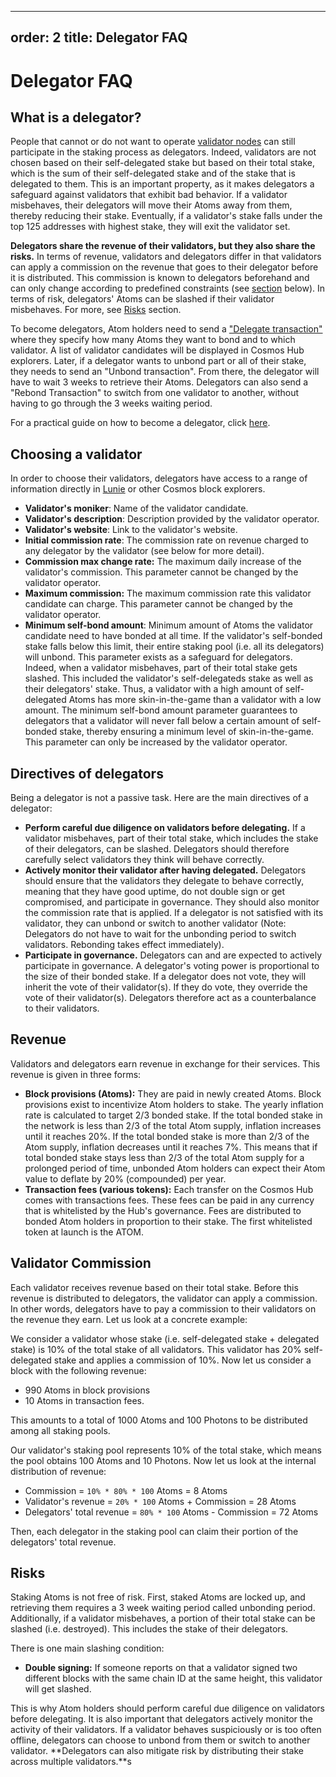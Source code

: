 ***

## order: 2&#xA;title: Delegator FAQ

# Delegator FAQ

## What is a delegator?

People that cannot or do not want to operate
[validator nodes](../validators/overview.md) can still participate in the
staking process as delegators. Indeed, validators are not chosen based on their
self-delegated stake but based on their total stake, which is the sum of their
self-delegated stake and of the stake that is delegated to them. This is an
important property, as it makes delegators a safeguard against validators that
exhibit bad behavior. If a validator misbehaves, their delegators will move
their Atoms away from them, thereby reducing their stake. Eventually, if a
validator's stake falls under the top 125 addresses with highest stake, they
will exit the validator set.

**Delegators share the revenue of their validators, but they also share the
risks.** In terms of revenue, validators and delegators differ in that
validators can apply a commission on the revenue that goes to their delegator
before it is distributed. This commission is known to delegators beforehand and
can only change according to predefined constraints (see
[section](#choosing-a-validator) below). In terms of risk, delegators' Atoms can
be slashed if their validator misbehaves. For more, see [Risks](#risks) section.

To become delegators, Atom holders need to send a
["Delegate transaction"](./delegator-guide-cli.md#sending-transactions) where
they specify how many Atoms they want to bond and to which validator. A list of
validator candidates will be displayed in Cosmos Hub explorers. Later, if a
delegator wants to unbond part or all of their stake, they needs to send an
"Unbond transaction". From there, the delegator will have to wait 3 weeks to
retrieve their Atoms. Delegators can also send a "Rebond Transaction" to switch
from one validator to another, without having to go through the 3 weeks waiting
period.

For a practical guide on how to become a delegator, click
[here](./delegator-guide-cli.md).

## Choosing a validator

<!-- markdown-link-check-disable-next-line -->

In order to choose their validators, delegators have access to a range of
information directly in [Lunie](https://lunie.io) or other Cosmos block
explorers.

- **Validator's moniker**: Name of the validator candidate.
- **Validator's description**: Description provided by the validator operator.
- **Validator's website**: Link to the validator's website.
- **Initial commission rate**: The commission rate on revenue charged to any
  delegator by the validator (see below for more detail).
- **Commission max change rate:** The maximum daily increase of the validator's
  commission. This parameter cannot be changed by the validator operator.
- **Maximum commission:** The maximum commission rate this validator candidate
  can charge. This parameter cannot be changed by the validator operator.
- **Minimum self-bond amount**: Minimum amount of Atoms the validator candidate
  need to have bonded at all time. If the validator's self-bonded stake falls
  below this limit, their entire staking pool (i.e. all its delegators) will
  unbond. This parameter exists as a safeguard for delegators. Indeed, when a
  validator misbehaves, part of their total stake gets slashed. This included
  the validator's self-delegateds stake as well as their delegators' stake.
  Thus, a validator with a high amount of self-delegated Atoms has more
  skin-in-the-game than a validator with a low amount. The minimum self-bond
  amount parameter guarantees to delegators that a validator will never fall
  below a certain amount of self-bonded stake, thereby ensuring a minimum level
  of skin-in-the-game. This parameter can only be increased by the validator
  operator.

## Directives of delegators

Being a delegator is not a passive task. Here are the main directives of a
delegator:

- **Perform careful due diligence on validators before delegating.** If a
  validator misbehaves, part of their total stake, which includes the stake of
  their delegators, can be slashed. Delegators should therefore carefully select
  validators they think will behave correctly.
- **Actively monitor their validator after having delegated.** Delegators should
  ensure that the validators they delegate to behave correctly, meaning that
  they have good uptime, do not double sign or get compromised, and participate
  in governance. They should also monitor the commission rate that is applied.
  If a delegator is not satisfied with its validator, they can unbond or switch
  to another validator (Note: Delegators do not have to wait for the unbonding
  period to switch validators. Rebonding takes effect immediately).
- **Participate in governance.** Delegators can and are expected to actively
  participate in governance. A delegator's voting power is proportional to the
  size of their bonded stake. If a delegator does not vote, they will inherit
  the vote of their validator(s). If they do vote, they override the vote of
  their validator(s). Delegators therefore act as a counterbalance to their
  validators.

## Revenue

Validators and delegators earn revenue in exchange for their services. This
revenue is given in three forms:

- **Block provisions (Atoms):** They are paid in newly created Atoms. Block
  provisions exist to incentivize Atom holders to stake. The yearly inflation
  rate is calculated to target 2/3 bonded stake. If the total bonded stake in
  the network is less than 2/3 of the total Atom supply, inflation increases
  until it reaches 20%. If the total bonded stake is more than 2/3 of the Atom
  supply, inflation decreases until it reaches 7%. This means that if total
  bonded stake stays less than 2/3 of the total Atom supply for a prolonged
  period of time, unbonded Atom holders can expect their Atom value to deflate
  by 20% (compounded) per year.
- **Transaction fees (various tokens):** Each transfer on the Cosmos Hub comes
  with transactions fees. These fees can be paid in any currency that is
  whitelisted by the Hub's governance. Fees are distributed to bonded Atom
  holders in proportion to their stake. The first whitelisted token at launch is
  the ATOM.

## Validator Commission

Each validator receives revenue based on their total stake. Before this revenue
is distributed to delegators, the validator can apply a commission. In other
words, delegators have to pay a commission to their validators on the revenue
they earn. Let us look at a concrete example:

We consider a validator whose stake (i.e. self-delegated stake + delegated
stake) is 10% of the total stake of all validators. This validator has 20%
self-delegated stake and applies a commission of 10%. Now let us consider a
block with the following revenue:

- 990 Atoms in block provisions
- 10 Atoms in transaction fees.

This amounts to a total of 1000 Atoms and 100 Photons to be distributed among
all staking pools.

Our validator's staking pool represents 10% of the total stake, which means the
pool obtains 100 Atoms and 10 Photons. Now let us look at the internal
distribution of revenue:

- Commission = `10% * 80% * 100` Atoms = 8 Atoms
- Validator's revenue = `20% * 100` Atoms + Commission = 28 Atoms
- Delegators' total revenue = `80% * 100` Atoms - Commission = 72 Atoms

Then, each delegator in the staking pool can claim their portion of the
delegators' total revenue.

## Risks

Staking Atoms is not free of risk. First, staked Atoms are locked up, and
retrieving them requires a 3 week waiting period called unbonding period.
Additionally, if a validator misbehaves, a portion of their total stake can be
slashed (i.e. destroyed). This includes the stake of their delegators.

There is one main slashing condition:

- **Double signing:** If someone reports on that a validator signed two
  different blocks with the same chain ID at the same height, this validator
  will get slashed.

This is why Atom holders should perform careful due diligence on validators
before delegating. It is also important that delegators actively monitor the
activity of their validators. If a validator behaves suspiciously or is too
often offline, delegators can choose to unbond from them or switch to another
validator. \*\*Delegators can also mitigate risk by distributing their stake
across multiple validators.\*\*s
